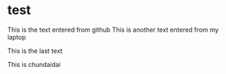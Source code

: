 # test


This is the text entered from github
This is another text entered from my laptop

This is the last text

This is chundaidai